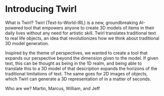 # Introducing Twirl

What is Twirl? 
Twirl (Text-to-World-IRL) is a new, groundbreaking AI-powered tool that empowers anyone to create 3D models of items in their daily lives without any need for artistic skill. Twirl translates traditional text to real life objects, an idea that revolutionizes how we think about traditional 3D model generation.

Inspired by the theme of perspectives, we wanted to create a tool that expands our perspective beyond the dimension given to the model. If given text, this can be thought as being in the 1D realm, and being able to translate this to a 3D model of that description expands the horizons of the traditional limitations of text. The same goes for 2D images of objects, which Twirl can generate a 3D representation of in a matter of seconds.

Who are we?
Martin, Marcus, William, and Jeff

